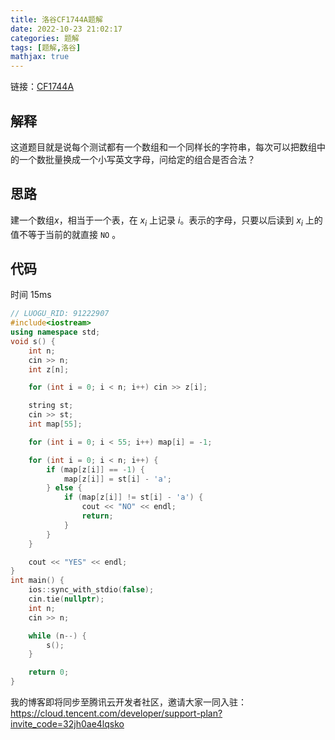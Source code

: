 ```yaml
---
title: 洛谷CF1744A题解
date: 2022-10-23 21:02:17
categories: 题解
tags: [题解,洛谷]
mathjax: true
---
```

链接：[CF1744A](https://www.luogu.com.cn/problem/CF1744A)

<!-- more -->

## 解释

这道题目就是说每个测试都有一个数组和一个同样长的字符串，每次可以把数组中的一个数批量换成一个小写英文字母，问给定的组合是否合法？

## 思路

建一个数组$x$，相当于一个表，在 $x_i$ 上记录 $i$。表示的字母，只要以后读到 $x_i$ 上的值不等于当前的就直接 `NO` 。

## 代码

时间 15ms
```cpp
// LUOGU_RID: 91222907
#include<iostream>
using namespace std;
void s() {
	int n;
	cin >> n;
	int z[n];

	for (int i = 0; i < n; i++) cin >> z[i];

	string st;
	cin >> st;
	int map[55];

	for (int i = 0; i < 55; i++) map[i] = -1;

	for (int i = 0; i < n; i++) {
		if (map[z[i]] == -1) {
			map[z[i]] = st[i] - 'a';
		} else {
			if (map[z[i]] != st[i] - 'a') {
				cout << "NO" << endl;
				return;
			}
		}
	}

	cout << "YES" << endl;
}
int main() {
	ios::sync_with_stdio(false);
	cin.tie(nullptr);
	int n;
	cin >> n;

	while (n--) {
		s();
	}

	return 0;
}
```

我的博客即将同步至腾讯云开发者社区，邀请大家一同入驻：https://cloud.tencent.com/developer/support-plan?invite_code=32jh0ae4lqsko
